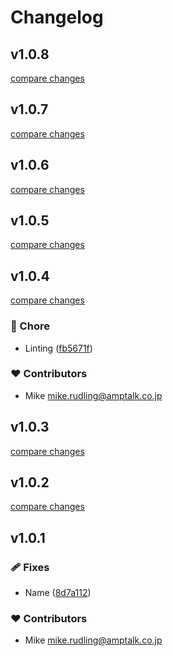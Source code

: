 # Changelog


## v1.0.8

[compare changes](https://github.com/mrudling/ui-components/compare/v1.0.7...v1.0.8)

## v1.0.7

[compare changes](https://github.com/mrudling/ui-components/compare/v1.0.6...v1.0.7)

## v1.0.6

[compare changes](https://github.com/mrudling/ui-components/compare/v1.0.5...v1.0.6)

## v1.0.5

[compare changes](https://github.com/mrudling/ui-components/compare/v1.0.4...v1.0.5)

## v1.0.4

[compare changes](https://github.com/mrudling/ui-components/compare/v1.0.3...v1.0.4)

### 🏡 Chore

- Linting ([fb5671f](https://github.com/mrudling/ui-components/commit/fb5671f))

### ❤️ Contributors

- Mike <mike.rudling@amptalk.co.jp>

## v1.0.3

[compare changes](https://github.com/mrudling/ui-components/compare/v1.0.2...v1.0.3)

## v1.0.2

[compare changes](https://github.com/mrudling/ui-components/compare/v1.0.1...v1.0.2)

## v1.0.1


### 🩹 Fixes

- Name ([8d7a112](https://github.com/mrudling/ui-components/commit/8d7a112))

### ❤️ Contributors

- Mike <mike.rudling@amptalk.co.jp>

